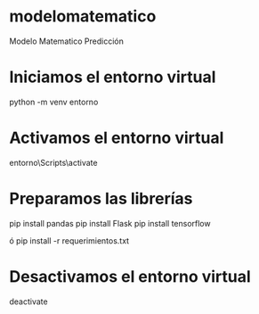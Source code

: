 # modelomatematico
Modelo Matematico Predicción
# Iniciamos el entorno virtual
python -m venv entorno

# Activamos el entorno virtual
entorno\Scripts\activate

# Preparamos las librerías 
pip install pandas
pip install Flask
pip install tensorflow

ó 
pip install -r requerimientos.txt


# Desactivamos el entorno virtual

deactivate
